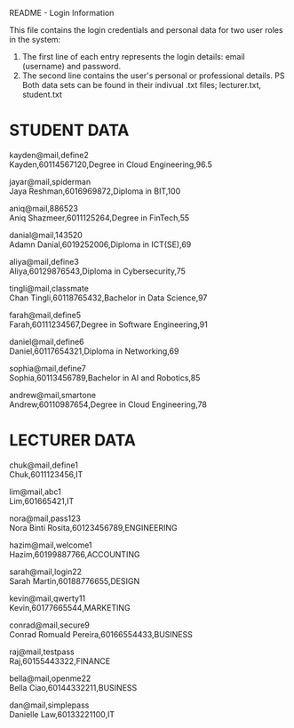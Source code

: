 README - Login Information

This file contains the login credentials and personal data for two user roles in the system:
1. The first line of each entry represents the login details: email (username) and password.
2. The second line contains the user's personal or professional details.
PS Both data sets can be found in their indivual .txt files; lecturer.txt, student.txt

STUDENT DATA
==================================================

kayden@mail,define2  
Kayden,60114567120,Degree in Cloud Engineering,96.5

jayar@mail,spiderman  
Jaya Reshman,6016969872,Diploma in BIT,100

aniq@mail,886523  
Aniq Shazmeer,6011125264,Degree in FinTech,55

danial@mail,143520  
Adamn Danial,6019252006,Diploma in ICT(SE),69

aliya@mail,define3  
Aliya,60129876543,Diploma in Cybersecurity,75

tingli@mail,classmate  
Chan Tingli,60118765432,Bachelor in Data Science,97

farah@mail,define5  
Farah,60111234567,Degree in Software Engineering,91

daniel@mail,define6  
Daniel,60117654321,Diploma in Networking,69

sophia@mail,define7  
Sophia,60113456789,Bachelor in AI and Robotics,85

andrew@mail,smartone  
Andrew,60110987654,Degree in Cloud Engineering,78

LECTURER DATA
==================================================

chuk@mail,define1  
Chuk,6011123456,IT

lim@mail,abc1  
Lim,601665421,IT

nora@mail,pass123  
Nora Binti Rosita,60123456789,ENGINEERING

hazim@mail,welcome1  
Hazim,60199887766,ACCOUNTING

sarah@mail,login22  
Sarah Martin,60188776655,DESIGN

kevin@mail,qwerty11  
Kevin,60177665544,MARKETING

conrad@mail,secure9  
Conrad Romuald Pereira,60166554433,BUSINESS

raj@mail,testpass  
Raj,60155443322,FINANCE

bella@mail,openme22  
Bella Ciao,60144332211,BUSINESS

dan@mail,simplepass  
Danielle Law,60133221100,IT
